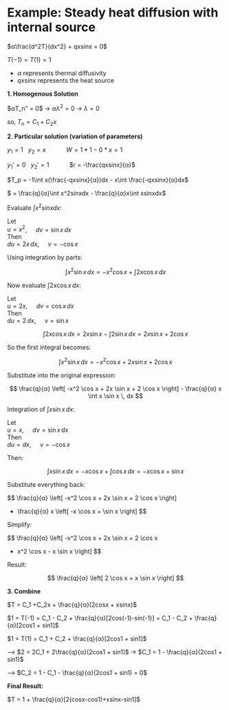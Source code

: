 # Example: Steady heat diffusion with internal source
$α\frac{d^2T}{dx^2} + qxsinx = 0$ 

$T(-1) = T(1) = 1$

- $α$ represents thermal diffusivity
 - $qxsinx$ represents the heat source

**1. Homogenous Solution**

$αT_n" = 0$  ->  $αλ^2 = 0$  ->  $λ = 0$

so, $T_n = C_1 + C_2x$

**2. Particular solution (variation of parameters)**
 
 $y_1 = 1$ &nbsp; $y_2 = x$ &nbsp;&nbsp;&nbsp;&nbsp;&nbsp;&nbsp;&nbsp;&nbsp;&nbsp;&nbsp; $W = 1*1-0*x = 1$
 
 $y_1' = 0$ &nbsp; $y_2' = 1$ &nbsp;&nbsp;&nbsp;&nbsp;&nbsp;&nbsp;&nbsp;&nbsp;&nbsp;&nbsp; $r = -\frac{qxsinx}{α}$

 $T_p = -1\int x(\frac{-qxsinx}{α})dx - x\int \frac{-qxsinx}{α}dx$

 $ = \frac{q}{α}\int x^2sinxdx - \frac{q}{α}x\int xsinxdx$

Evaluate $\int x^2sinxdx$:

Let  
$u = x^2$, $\quad dv = \sin x \, dx$  
Then  
$du = 2x\,dx$, $\quad v = -\cos x$

Using integration by parts:

$$
\int x^2 \sin x \, dx = -x^2 \cos x + \int 2x \cos x \, dx
$$


Now evaluate $\int 2x \cos x \, dx$:

Let  
$u = 2x$, $\quad dv = \cos x \, dx$  
Then  
$du = 2\,dx$, $\quad v = \sin x$

$$
\int 2x \cos x \, dx = 2x \sin x - \int 2 \sin x \, dx = 2x \sin x + 2 \cos x
$$

So the first integral becomes:

$$
\int x^2 \sin x \, dx = -x^2 \cos x + 2x \sin x + 2 \cos x
$$

Substitute into the original expression:

$$
\frac{q}{α} \left[ -x^2 \cos x + 2x \sin x + 2 \cos x \right] - \frac{q}{α} x \int x \sin x \, dx
$$

Integration of $\int x \sin x \, dx$:

Let  
$u = x$, $\quad dv = \sin x \, dx$  
Then  
$du = dx$, $\quad v = -\cos x$

Then:

$$
\int x \sin x \, dx = -x \cos x + \int \cos x \, dx = -x \cos x + \sin x
$$

Substitute everything back:

$$
\frac{q}{α} \left[ -x^2 \cos x + 2x \sin x + 2 \cos x \right]
- \frac{q}{α} x \left[ -x \cos x + \sin x \right]
$$

Simplify:

$$
\frac{q}{α} \left[
  -x^2 \cos x + 2x \sin x + 2 \cos x
  + x^2 \cos x - x \sin x
\right]
$$

Result:

$$
\frac{q}{α} \left[
  2 \cos x + x \sin x
\right]
$$

**3. Combine**

$T = C_1 +C_2x + \frac{q}{α}(2cosx + xsinx)$

$1 = T(-1) = C_1 - C_2 + \frac{q}{α}[2cos(-1)-sin(-1)] = C_1 - C_2 + \frac{q}{α}[2cos1 + sin1]$

$1 = T(1) = C_1 + C_2 + \frac{q}{α}[2cos1 + sin1]$

--> $2 = 2C_1 + 2\frac{q}{α}(2cos1 + sin1)$ -> $C_1 = 1 - \frac{q}{α}(2cos1 + sin1)$

--> $C_2 = 1 - C_1 - \frac{q}{α}(2cos1 + sin1) = 0$

**Final Result:** 

$T = 1 + \frac{q}{α}[2(cosx-cos1)+xsinx-sin1]$
